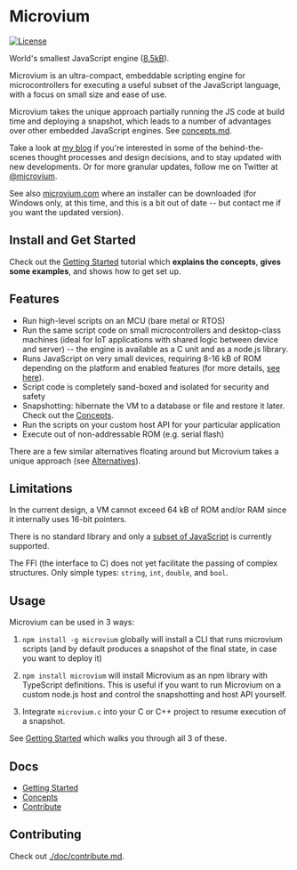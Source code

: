 # Microvium

[![License](https://img.shields.io/badge/license-MIT-green.svg)](./LICENSE)

World's smallest JavaScript engine ([8.5kB](./doc/native-host/memory-usage.md)).

Microvium is an ultra-compact, embeddable scripting engine for microcontrollers for executing a useful subset of the JavaScript language, with a focus on small size and ease of use.

Microvium takes the unique approach partially running the JS code at build time and deploying a snapshot, which leads to a number of advantages over other embedded JavaScript engines. See [concepts.md](./doc/concepts.md).

Take a look at [my blog](https://coder-mike.com/behind-microvium/) if you're interested in some of the behind-the-scenes thought processes and design decisions, and to stay updated with new developments. Or for more granular updates, follow me on Twitter at [@microvium](https://twitter.com/microvium).

See also [microvium.com](https://microvium.com/) where an installer can be downloaded (for Windows only, at this time, and this is a bit out of date -- but contact me if you want the updated version).

## Install and Get Started

Check out the [Getting Started](./doc/getting-started.md) tutorial which **explains the concepts**, **gives some examples**, and shows how to get set up.

## Features

  - Run high-level scripts on an MCU (bare metal or RTOS)
  - Run the same script code on small microcontrollers and desktop-class machines (ideal for IoT applications with shared logic between device and server) -- the engine is available as a C unit and as a node.js library.
  - Runs JavaScript on very small devices, requiring 8-16 kB of ROM depending on the platform and enabled features (for more details, [see here](./doc/native-host/memory-usage.md)).
  - Script code is completely sand-boxed and isolated for security and safety
  - Snapshotting: hibernate the VM to a database or file and restore it later. Check out the [Concepts](./doc/concepts.md).
  - Run the scripts on your custom host API for your particular application
  - Execute out of non-addressable ROM (e.g. serial flash)

There are a few similar alternatives floating around but Microvium takes a unique approach (see [Alternatives](./doc/alternatives.md)).

## Limitations

In the current design, a VM cannot exceed 64 kB of ROM and/or RAM since it internally uses 16-bit pointers.

There is no standard library and only a [subset of JavaScript](./doc/supported-language.md) is currently supported.

The FFI (the interface to C) does not yet facilitate the passing of complex structures. Only simple types: `string`, `int`, `double`, and `bool`.

## Usage

Microvium can be used in 3 ways:

  1. `npm install -g microvium` globally will install a CLI that runs microvium scripts (and by default produces a snapshot of the final state, in case you want to deploy it)

  2. `npm install microvium` will install Microvium as an npm library with TypeScript definitions. This is useful if you want to run Microvium on a custom node.js host and control the snapshotting and host API yourself.

  3. Integrate `microvium.c` into your C or C++ project to resume execution of a snapshot.

See [Getting Started](./doc/getting-started.md) which walks you through all 3 of these.

## Docs

  - [Getting Started](./doc/getting-started.md)
  - [Concepts](./doc/concepts.md)
  - [Contribute](./doc/contribute.md)

## Contributing

Check out [./doc/contribute.md](./doc/contribute.md).
